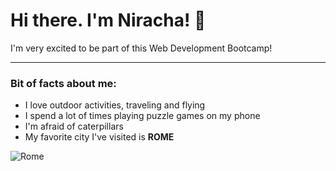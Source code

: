 # Hi there. I'm Niracha! 👋

I'm very excited to be part of this Web Development Bootcamp!

---

### Bit of facts about me:
* I love outdoor activities, traveling and flying
* I spend a lot of times playing puzzle games on my phone
* I'm afraid of caterpillars
* My favorite city I've visited is **ROME**

![Rome](https://i.imgur.com/h9y79UW.jpeg)
<!--
**NirachaMarchett/NirachaMarchett** is a ✨ _special_ ✨ repository because its `README.md` (this file) appears on your GitHub profile.

Here are some ideas to get you started:

- 🔭 I’m currently working on ...
- 🌱 I’m currently learning ...
- 👯 I’m looking to collaborate on ...
- 🤔 I’m looking for help with ...
- 💬 Ask me about ...
- 📫 How to reach me: ...
- 😄 Pronouns: ...
- ⚡ Fun fact: ...
-->

